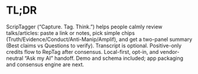 # TL;DR
ScripTagger (“Capture. Tag. Think.”) helps people calmly review talks/articles: paste a link or notes, pick simple chips (Truth/Evidence/Conduct/Anti-Manip/Amplif), and get a two-panel summary (Best claims vs Questions to verify). Transcript is optional. Positive-only credits flow to RepTag after consensus. Local-first, opt-in, and vendor-neutral “Ask my AI” handoff. Demo and schema included; app packaging and consensus engine are next.
